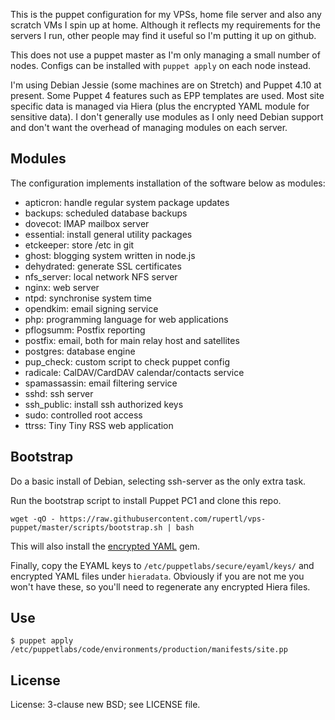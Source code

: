 This is the puppet configuration for my VPSs, home file server and also any scratch VMs I spin up at home. Although it reflects my requirements for the servers I run, other people may find it useful so I'm putting it up on github.

This does not use a puppet master as I'm only managing a small number of nodes. Configs can be installed with `puppet apply` on each node instead.

I'm using Debian Jessie (some machines are on Stretch) and Puppet 4.10 at present. Some Puppet 4 features such as EPP templates are used. Most site specific data is managed via Hiera (plus the encrypted YAML module for sensitive data). I don't generally use modules as I only need Debian support and don't want the overhead of managing modules on each server.

## Modules

The configuration implements installation of the software below as modules:

* apticron: handle regular system package updates
* backups: scheduled database backups
* dovecot: IMAP mailbox server
* essential: install general utility packages
* etckeeper: store /etc in git
* ghost: blogging system written in node.js
* dehydrated: generate SSL certificates
* nfs_server: local network NFS server
* nginx: web server
* ntpd: synchronise system time
* opendkim: email signing service
* php: programming language for web applications
* pflogsumm: Postfix reporting
* postfix: email, both for main relay host and satellites
* postgres: database engine
* pup_check: custom script to check puppet config
* radicale: CalDAV/CardDAV calendar/contacts service
* spamassassin: email filtering service
* sshd: ssh server
* ssh_public: install ssh authorized keys
* sudo: controlled root access
* ttrss: Tiny Tiny RSS web application

## Bootstrap

Do a basic install of Debian, selecting ssh-server as the only extra task.

Run the bootstrap script to install Puppet PC1 and clone this repo.

```
wget -qO - https://raw.githubusercontent.com/rupertl/vps-puppet/master/scripts/bootstrap.sh | bash
```

This will also install the [encrypted YAML](https://github.com/TomPoulton/hiera-eyaml) gem.

Finally, copy the EYAML keys to `/etc/puppetlabs/secure/eyaml/keys/` and encrypted YAML files under `hieradata`. Obviously if you are not me you won't have these, so you'll need to regenerate any encrypted Hiera files.

## Use

```
$ puppet apply /etc/puppetlabs/code/environments/production/manifests/site.pp
```

## License

License: 3-clause new BSD; see LICENSE file.
